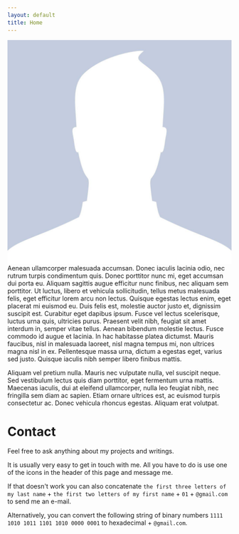 ```yaml
---
layout: default
title: Home
---
```


<img style="float: right;" src="assets/img/home.jpg">

Aenean ullamcorper malesuada accumsan. Donec iaculis lacinia odio, nec rutrum turpis condimentum quis. Donec porttitor nunc mi, eget accumsan dui porta eu. Aliquam sagittis augue efficitur nunc finibus, nec aliquam sem porttitor. Ut luctus, libero et vehicula sollicitudin, tellus metus malesuada felis, eget efficitur lorem arcu non lectus. Quisque egestas lectus enim, eget placerat mi euismod eu. Duis felis est, molestie auctor justo et, dignissim suscipit est. Curabitur eget dapibus ipsum. Fusce vel lectus scelerisque, luctus urna quis, ultricies purus. Praesent velit nibh, feugiat sit amet interdum in, semper vitae tellus. Aenean bibendum molestie lectus. Fusce commodo id augue et lacinia. In hac habitasse platea dictumst. Mauris faucibus, nisl in malesuada laoreet, nisl magna tempus mi, non ultrices magna nisl in ex. Pellentesque massa urna, dictum a egestas eget, varius sed justo. Quisque iaculis nibh semper libero finibus mattis.

Aliquam vel pretium nulla. Mauris nec vulputate nulla, vel suscipit neque. Sed vestibulum lectus quis diam porttitor, eget fermentum urna mattis. Maecenas iaculis, dui at eleifend ullamcorper, nulla leo feugiat nibh, nec fringilla sem diam ac sapien. Etiam ornare ultrices est, ac euismod turpis consectetur ac. Donec vehicula rhoncus egestas. Aliquam erat volutpat. 

# Contact

Feel free to ask anything about my projects and writings.

It is usually very easy to get in touch with me. All you have to do is use one of the icons in the header of this page and message me.

If that doesn't work you can also concatenate `the first three letters of my last name` + `the first two letters of my first name` + `01` + `@gmail.com` to send me an e-mail.

Alternatively, you can convert the following string of binary numbers `1111 1010 1011 1101 1010 0000 0001` to hexadecimal + `@gmail.com`.
